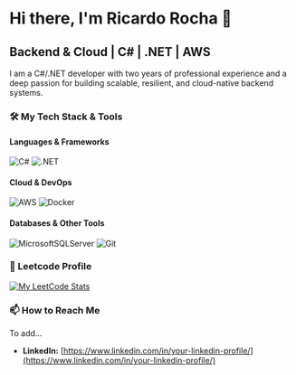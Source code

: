 # Hi there, I'm Ricardo Rocha 👋

## Backend & Cloud | C# | .NET | AWS

I am a C#/.NET developer with two years of professional experience and a deep passion for building scalable, resilient, and cloud-native backend systems. 

### 🛠️ My Tech Stack & Tools

#### Languages & Frameworks
![C#](https://img.shields.io/badge/c%23-%23239120.svg?style=for-the-badge&logo=c-sharp&logoColor=white)
![.NET](https://img.shields.io/badge/.NET-5C2D91?style=for-the-badge&logo=dotnet&logoColor=white)

#### Cloud & DevOps
![AWS](https://img.shields.io/badge/AWS-%23FF9900.svg?style=for-the-badge&logo=amazon-aws&logoColor=white)
![Docker](https://img.shields.io/badge/docker-%230db7ed.svg?style=for-the-badge&logo=docker&logoColor=white)

#### Databases & Other Tools
![MicrosoftSQLServer](https://img.shields.io/badge/Microsoft%20SQL%20Server-CC2927?style=for-the-badge&logo=microsoft%20sql%20server&logoColor=white)
![Git](https://img.shields.io/badge/git-%23F05033.svg?style=for-the-badge&logo=git&logoColor=white)

### 🧠 Leetcode Profile

[![My LeetCode Stats](https://leetcard.jacoblin.cool/Roshaa?theme=dark&font=Syne%20Mono)](https://leetcode.com/u/Roshaa/)


### 📫 How to Reach Me

To add...
*   **LinkedIn:** [https://www.linkedin.com/in/your-linkedin-profile/](https://www.linkedin.com/in/your-linkedin-profile/)
